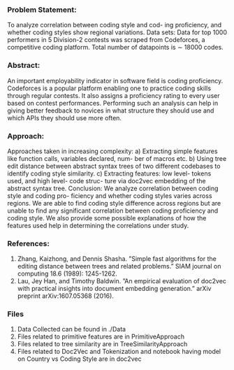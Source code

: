 ### Problem Statement: 
To analyze correlation between coding style and cod-
ing proficiency, and whether coding styles show regional variations.
Data sets: Data for top 1000 performers in 5 Division-2 contests was scraped
from Codeforces, a competitive coding platform. Total number of datapoints
is ∼ 18000 codes.
### Abstract: 
An important employability indicator in software field is coding
proficiency. Codeforces is a popular platform enabling one to practice coding
skills through regular contests. It also assigns a proficiency rating to every
user based on contest performances. Performing such an analysis can help
in giving better feedback to novices in what structure they should use and
which APIs they should use more often.
### Approach: 
Approaches taken in increasing complexity:
a) Extracting simple features like function calls, variables declared, num-
ber of macros etc.
b) Using tree edit distance between abstract syntax trees of two different
codebases to identify coding style similarity.
c) Extracting features: low level- tokens used, and high level- code struc-
ture via doc2vec embedding of the abstract syntax tree.
Conclusion: We analyze correlation between coding style and coding pro-
ficiency and whether coding styles varies across regions. We are able to find
coding style difference across regions but are unable to find any significant
correlation between coding proficiency and coding style. We also provide
some possible explanations of how the features used help in determining the
correlations under study.
### References:
1. Zhang, Kaizhong, and Dennis Shasha. ”Simple fast algorithms for
the editing distance between trees and related problems.” SIAM journal on
computing 18.6 (1989): 1245-1262.
2. Lau, Jey Han, and Timothy Baldwin. ”An empirical evaluation of
doc2vec with practical insights into document embedding generation.” arXiv
preprint arXiv:1607.05368 (2016).
### Files
1. Data Collected can be found in ./Data
2. Files related to primitive features are in PrimitiveApproach
3. Files related to tree similarity are in TreeSimilarityApproach
4. Files related to Doc2Vec and Tokenization and notebook having model on Country vs Coding Style are in doc2vec
